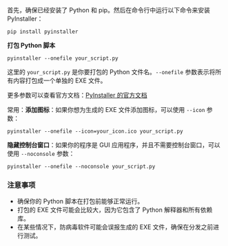 首先，确保已经安装了 Python 和 pip。然后在命令行中运行以下命令来安装 PyInstaller：

```
pip install pyinstaller
```

**打包 Python 脚本**

```
pyinstaller --onefile your_script.py
```

这里的 `your_script.py` 是你要打包的 Python 文件名。`--onefile` 参数表示将所有内容打包成一个单独的 EXE 文件。

更多参数可以查看官方文档：[PyInstaller 的官方文档](https://pyinstaller.readthedocs.io/en/stable/)

常用：**添加图标**：如果你想为生成的 EXE 文件添加图标，可以使用 `--icon` 参数：

```
pyinstaller --onefile --icon=your_icon.ico your_script.py
```

**隐藏控制台窗口**：如果你的程序是 GUI 应用程序，并且不需要控制台窗口，可以使用 `--noconsole` 参数：

```
pyinstaller --onefile --noconsole your_script.py
```



### 注意事项

- 确保你的 Python 脚本在打包前能够正常运行。
- 打包的 EXE 文件可能会比较大，因为它包含了 Python 解释器和所有依赖库。
- 在某些情况下，防病毒软件可能会误报生成的 EXE 文件，确保在分发之前进行测试。







